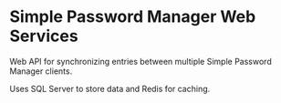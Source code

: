 # Simple Password Manager Web Services

Web API for synchronizing entries between multiple Simple Password Manager clients.

Uses SQL Server to store data and Redis for caching.
